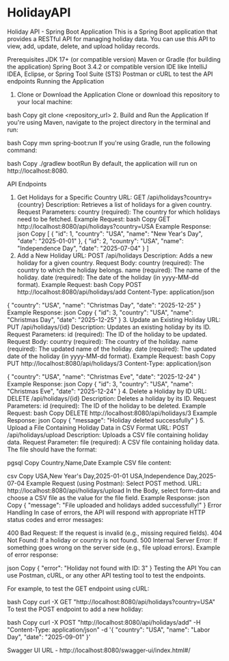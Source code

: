# HolidayAPI
Holiday API - Spring Boot Application
This is a Spring Boot application that provides a RESTful API for managing holiday data. You can use this API to view, add, update, delete, and upload holiday records.

Prerequisites
JDK 17+ (or compatible version)
Maven or Gradle (for building the application)
Spring Boot 3.4.2 or compatible version
IDE like IntelliJ IDEA, Eclipse, or Spring Tool Suite (STS)
Postman or cURL to test the API endpoints
Running the Application
1. Clone or Download the Application
Clone or download this repository to your local machine:

bash
Copy
git clone <repository_url>
2. Build and Run the Application
If you're using Maven, navigate to the project directory in the terminal and run:

bash
Copy
mvn spring-boot:run
If you're using Gradle, run the following command:

bash
Copy
./gradlew bootRun
By default, the application will run on http://localhost:8080.

API Endpoints
1. Get Holidays for a Specific Country
URL: GET /api/holidays?country={country}
Description: Retrieves a list of holidays for a given country.
Request Parameters:
country (required): The country for which holidays need to be fetched.
Example Request:
bash
Copy
GET http://localhost:8080/api/holidays?country=USA
Example Response:
json
Copy
[
    {
        "id": 1,
        "country": "USA",
        "name": "New Year's Day",
        "date": "2025-01-01"
    },
    {
        "id": 2,
        "country": "USA",
        "name": "Independence Day",
        "date": "2025-07-04"
    }
]
2. Add a New Holiday
URL: POST /api/holidays
Description: Adds a new holiday for a given country.
Request Body:
country (required): The country to which the holiday belongs.
name (required): The name of the holiday.
date (required): The date of the holiday (in yyyy-MM-dd format).
Example Request:
bash
Copy
POST http://localhost:8080/api/holidays/add
Content-Type: application/json

{
  "country": "USA",
  "name": "Christmas Day",
  "date": "2025-12-25"
}
Example Response:
json
Copy
{
    "id": 3,
    "country": "USA",
    "name": "Christmas Day",
    "date": "2025-12-25"
}
3. Update an Existing Holiday
URL: PUT /api/holidays/{id}
Description: Updates an existing holiday by its ID.
Request Parameters:
id (required): The ID of the holiday to be updated.
Request Body:
country (required): The country of the holiday.
name (required): The updated name of the holiday.
date (required): The updated date of the holiday (in yyyy-MM-dd format).
Example Request:
bash
Copy
PUT http://localhost:8080/api/holidays/3
Content-Type: application/json

{
  "country": "USA",
  "name": "Christmas Eve",
  "date": "2025-12-24"
}
Example Response:
json
Copy
{
    "id": 3,
    "country": "USA",
    "name": "Christmas Eve",
    "date": "2025-12-24"
}
4. Delete a Holiday by ID
URL: DELETE /api/holidays/{id}
Description: Deletes a holiday by its ID.
Request Parameters:
id (required): The ID of the holiday to be deleted.
Example Request:
bash
Copy
DELETE http://localhost:8080/api/holidays/3
Example Response:
json
Copy
{
    "message": "Holiday deleted successfully"
}
5. Upload a File Containing Holiday Data in CSV Format
URL: POST /api/holidays/upload
Description: Uploads a CSV file containing holiday data.
Request Parameter:
file (required): A CSV file containing holiday data. The file should have the format:

pgsql
Copy
Country,Name,Date
Example CSV file content:

csv
Copy
USA,New Year's Day,2025-01-01
USA,Independence Day,2025-07-04
Example Request (using Postman):
Select POST method.
URL: http://localhost:8080/api/holidays/upload
In the Body, select form-data and choose a CSV file as the value for the file field.
Example Response:
json
Copy
{
    "message": "File uploaded and holidays added successfully!"
}
Error Handling
In case of errors, the API will respond with appropriate HTTP status codes and error messages:

400 Bad Request: If the request is invalid (e.g., missing required fields).
404 Not Found: If a holiday or country is not found.
500 Internal Server Error: If something goes wrong on the server side (e.g., file upload errors).
Example of error response:

json
Copy
{
    "error": "Holiday not found with ID: 3"
}
Testing the API
You can use Postman, cURL, or any other API testing tool to test the endpoints.

For example, to test the GET endpoint using cURL:

bash
Copy
curl -X GET "http://localhost:8080/api/holidays?country=USA"
To test the POST endpoint to add a new holiday:

bash
Copy
curl -X POST "http://localhost:8080/api/holidays/add" -H "Content-Type: application/json" -d '{
  "country": "USA",
  "name": "Labor Day",
  "date": "2025-09-01"
}'



Swagger UI URL - http://localhost:8080/swagger-ui/index.html#/